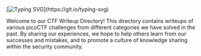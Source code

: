 [![Typing SVG](https://readme-typing-svg.herokuapp.com?font=Fira+Code&size=30&duration=3000&pause=750&color=41F72E&width=435&lines=picoCTF+Write+ups.)](https://git.io/typing-svg)

<p style="text-align: left;">Welcome to our CTF Writeup Directory! This directory contains writeups of various picoCTF challenges from different categories we have solved in the past. By sharing our experiences, we hope to help others learn from our successes and mistakes, and to promote a culture of knowledge sharing within the security community.</p>
